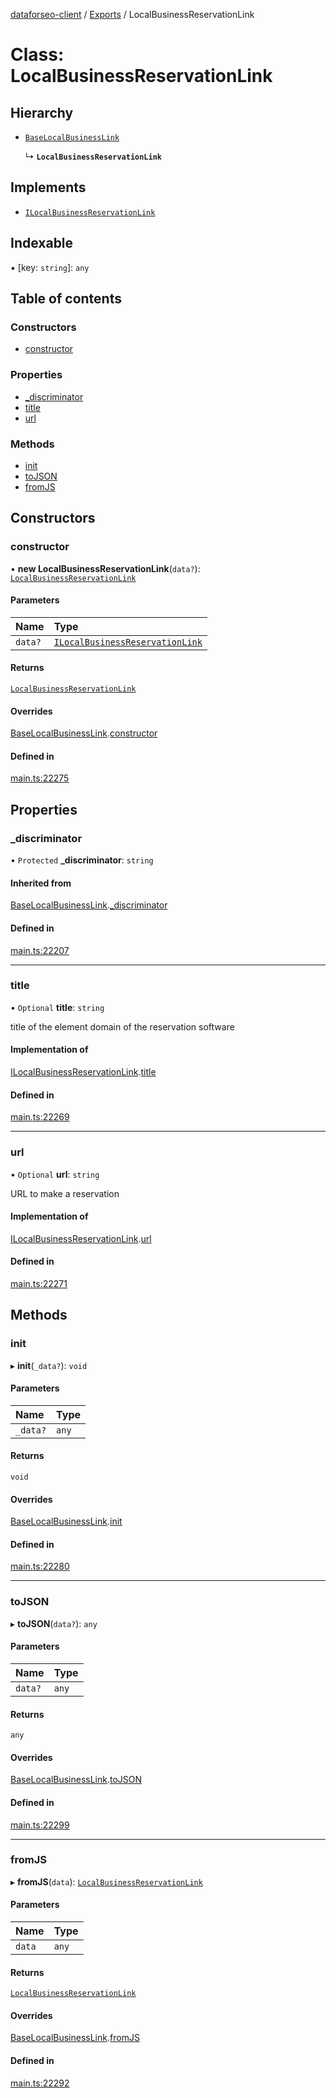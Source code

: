 [dataforseo-client](../README.md) / [Exports](../modules.md) / LocalBusinessReservationLink

# Class: LocalBusinessReservationLink

## Hierarchy

- [`BaseLocalBusinessLink`](BaseLocalBusinessLink.md)

  ↳ **`LocalBusinessReservationLink`**

## Implements

- [`ILocalBusinessReservationLink`](../interfaces/ILocalBusinessReservationLink.md)

## Indexable

▪ [key: `string`]: `any`

## Table of contents

### Constructors

- [constructor](LocalBusinessReservationLink.md#constructor)

### Properties

- [\_discriminator](LocalBusinessReservationLink.md#_discriminator)
- [title](LocalBusinessReservationLink.md#title)
- [url](LocalBusinessReservationLink.md#url)

### Methods

- [init](LocalBusinessReservationLink.md#init)
- [toJSON](LocalBusinessReservationLink.md#tojson)
- [fromJS](LocalBusinessReservationLink.md#fromjs)

## Constructors

### constructor

• **new LocalBusinessReservationLink**(`data?`): [`LocalBusinessReservationLink`](LocalBusinessReservationLink.md)

#### Parameters

| Name | Type |
| :------ | :------ |
| `data?` | [`ILocalBusinessReservationLink`](../interfaces/ILocalBusinessReservationLink.md) |

#### Returns

[`LocalBusinessReservationLink`](LocalBusinessReservationLink.md)

#### Overrides

[BaseLocalBusinessLink](BaseLocalBusinessLink.md).[constructor](BaseLocalBusinessLink.md#constructor)

#### Defined in

[main.ts:22275](https://github.com/dataforseo/TypeScriptClient/blob/7ca1aa4/main.ts#L22275)

## Properties

### \_discriminator

• `Protected` **\_discriminator**: `string`

#### Inherited from

[BaseLocalBusinessLink](BaseLocalBusinessLink.md).[_discriminator](BaseLocalBusinessLink.md#_discriminator)

#### Defined in

[main.ts:22207](https://github.com/dataforseo/TypeScriptClient/blob/7ca1aa4/main.ts#L22207)

___

### title

• `Optional` **title**: `string`

title of the element
domain of the reservation software

#### Implementation of

[ILocalBusinessReservationLink](../interfaces/ILocalBusinessReservationLink.md).[title](../interfaces/ILocalBusinessReservationLink.md#title)

#### Defined in

[main.ts:22269](https://github.com/dataforseo/TypeScriptClient/blob/7ca1aa4/main.ts#L22269)

___

### url

• `Optional` **url**: `string`

URL to make a reservation

#### Implementation of

[ILocalBusinessReservationLink](../interfaces/ILocalBusinessReservationLink.md).[url](../interfaces/ILocalBusinessReservationLink.md#url)

#### Defined in

[main.ts:22271](https://github.com/dataforseo/TypeScriptClient/blob/7ca1aa4/main.ts#L22271)

## Methods

### init

▸ **init**(`_data?`): `void`

#### Parameters

| Name | Type |
| :------ | :------ |
| `_data?` | `any` |

#### Returns

`void`

#### Overrides

[BaseLocalBusinessLink](BaseLocalBusinessLink.md).[init](BaseLocalBusinessLink.md#init)

#### Defined in

[main.ts:22280](https://github.com/dataforseo/TypeScriptClient/blob/7ca1aa4/main.ts#L22280)

___

### toJSON

▸ **toJSON**(`data?`): `any`

#### Parameters

| Name | Type |
| :------ | :------ |
| `data?` | `any` |

#### Returns

`any`

#### Overrides

[BaseLocalBusinessLink](BaseLocalBusinessLink.md).[toJSON](BaseLocalBusinessLink.md#tojson)

#### Defined in

[main.ts:22299](https://github.com/dataforseo/TypeScriptClient/blob/7ca1aa4/main.ts#L22299)

___

### fromJS

▸ **fromJS**(`data`): [`LocalBusinessReservationLink`](LocalBusinessReservationLink.md)

#### Parameters

| Name | Type |
| :------ | :------ |
| `data` | `any` |

#### Returns

[`LocalBusinessReservationLink`](LocalBusinessReservationLink.md)

#### Overrides

[BaseLocalBusinessLink](BaseLocalBusinessLink.md).[fromJS](BaseLocalBusinessLink.md#fromjs)

#### Defined in

[main.ts:22292](https://github.com/dataforseo/TypeScriptClient/blob/7ca1aa4/main.ts#L22292)
